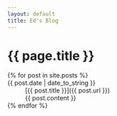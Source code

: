 ```yaml
---
layout: default
title: Ed's Blog
---
```

# {{ page.title }}

<dl>
{% for post in site.posts %}
    <dt>{{ post.date | date_to_string }}</dt>
    <dd>[{{ post.title }}]({{ post.url }})</dd>
    <dd>{{ post.content }}</dd>
{% endfor %}
</dl>
